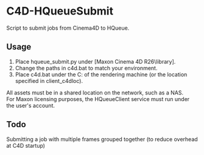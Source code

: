 # C4D-HQueueSubmit
Script to submit jobs from Cinema4D to HQueue.  

## Usage
1. Place hqueue_submit.py under [Maxon Cinema 4D R26\library].
1. Change the paths in c4d.bat to match your environment.
1. Place c4d.bat under the C: of the rendering machine (or the location specified in client_c4dloc).
  
All assets must be in a shared location on the network, such as a NAS.  
For Maxon licensing purposes, the HQueueClient service must run under the user's account.

## Todo
Submitting a job with multiple frames grouped together (to reduce overhead at C4D startup)
